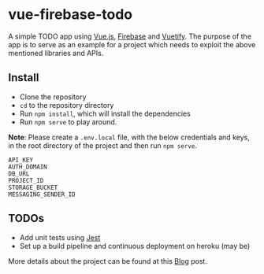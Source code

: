 # vue-firebase-todo

A simple TODO app using [Vue.js](https://vuejs.org/), [Firebase](https://firebase.google.com/) and [Vuetify](https://vuetifyjs.com/en/). 
The purpose of the app is to serve as an example for a project which needs to exploit the above mentioned libraries and APIs.

## Install

* Clone the repository
* `cd` to the repository directory
* Run `npm install`, which will install the dependencies
* Run `npm serve` to play around.

**Note**: Please create a `.env.local` file, with the below credentials and keys, in the root directory of the project and then run `npm serve`.
```
API_KEY
AUTH_DOMAIN
DB_URL
PROJECT_ID
STORAGE_BUCKET
MESSAGING_SENDER_ID
```

## TODOs

* Add unit tests using [Jest](https://jestjs.io/docs/en/getting-started)
* Set up a build pipeline and continuous deployment on heroku (may be)

More details about the project can be found at this [Blog](https://medium.com/@dushyantsabharwal/https-medium-com-dushyantsabharwal-realtime-app-with-vue-firebase-vuetify-474cdaa895fa) post.

